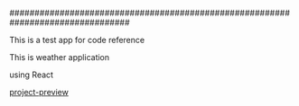 ################################################################################

This is a test app for code reference

This is weather application

using React

[project-preview](https://weather-app-cs.herokuapp.com/)
